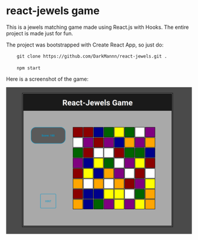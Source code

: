 # react-jewels game

This is a jewels matching game made using React.js with Hooks. The entire project is made just for fun.

The project was bootstrapped with Create React App, so just do:

```
    git clone https://github.com/DarkMannn/react-jewels.git .

    npm start
```

Here is a screenshot of the game:

![alt](screenshot.png)
